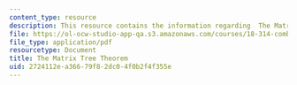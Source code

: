 ```yaml
---
content_type: resource
description: This resource contains the information regarding  The Matrix Tree Theorem.
file: https://ol-ocw-studio-app-qa.s3.amazonaws.com/courses/18-314-combinatorial-analysis-fall-2014/2724112ea36679f82dc04f0b2f4f355e_MIT18_314F14_mt.pdf
file_type: application/pdf
resourcetype: Document
title: The Matrix Tree Theorem
uid: 2724112e-a366-79f8-2dc0-4f0b2f4f355e
---
```

